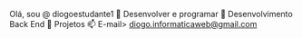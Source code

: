  Olá, sou @ diogoestudante1
👀 Desenvolver e programar
🌱 Desenvolvimento Back End
💞️ Projetos
📫 E-mail> diogo.informaticaweb@gmail.com
